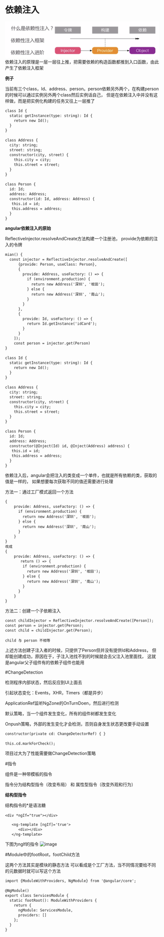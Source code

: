 # 依赖注入
![image](./src/assets/mdImg/product.png)
依赖注入的原理是一层一层往上推，把需要依赖的构造函数都推到入口函数，由此产生了依赖注入框架

**例子**

当前有三个class，Id、address、person。person依赖另外两个，在构建person的时候可以通过实例另外两个class然后实例话自己，
但是在依赖注入中并没有这样做，而是把实例化构建的任务又往上一层推了

```
class Id {
  static getInstance(type: string): Id {
    return new Id();
  }
}

class Address {
  city: string;
  street: string;
  constructor(city, street) {
    this.city = city;
    this.street = street;
  }
}

class Person {
  id: Id;
  address: Address;
  constructor(id: Id, address: Address) {
   this.id = id;
   this.address = address;
  }
}
```

**angular依赖注入的原始**

ReflectiveInjector.resolveAndCreate方法构建一个注册池，
provide为依赖的注入的令牌

```
mian() {
  const injector = ReflectiveInjector.resolveAndCreate([
      {provide: Person, useClass: Person},
      {
        provide: Address, useFactory: () => {
          if (environment.production) {
            return new Address('深圳', '坂田');
          } else {
            return new Address('深圳', '南山');
          }
        }
      },
      {
        provide: Id, useFactory: () => {
          return Id.getInstance('idCard');
        }
      }
    ]);
    const person = injector.get(Person)
}

class Id {
  static getInstance(type: string): Id {
    return new Id();
  }
}

class Address {
  city: string;
  street: string;
  constructor(city, street) {
    this.city = city;
    this.street = street;
  }
}

class Person {
  id: Id;
  address: Address;
  constructor(@Inject(Id) id, @Inject(Address) address) {
   this.id = id;
   this.address = address;
  }
}

```


依赖注入后，angular会把注入的类变成一个单件，也就是所有依赖的类，获取的值是一样的，
如果想要每次获取不同的值还需要进行处理


方法一：通过工厂模式返回一个方法

```
{
    provide: Address, useFactory: () => {
      if (environment.production) {
        return new Address('深圳', '坂田');
      } else {
        return new Address('深圳', '南山');
      }
    }
}
改成
{
    provide: Address, useFactory: () => {
       return () => {
        if (environment.production) {
          return new Address('深圳', '坂田');
        } else {
          return new Address('深圳', '南山');
        }
      }
    }
}
```

方法二：创建一个子依赖注入
```
const childInjector = ReflectiveInjector.resolveAndCreate([Person]);
const person = injector.get(Person);
const child = childInjector.get(Person);

child 与 person 不相等
```
上述方法创建子注入者的时候，只提供了Person但并没有提供Id和Address，
但却能创建成功，原因在于，子注入池找不到的时候就会去父注入池里面找，
这就是angular父子组件有的依赖子组件也能用



#ChangeDetection

检测程序内部状态，然后反应到UI上面去

引起状态变化：Events，XHR，Timers（都是异步）

ApplicationRef监听NgZone的OnTurnDoen，然后进行检测

默认策略，当一个组件发生变化，所有的组件树都发生变化

Onpush策略，外部的发生变化才会检测，否则自身发生状态更改要手动设置
  ```
  constructor(private cd: ChangeDetectorRef) { }
  
  this.cd.markForCheck();
```

项目过大为了性能需要做ChangeDetection策略



#指令

组件是一种带模板的指令

指令分为结构型指令（改变布局） 和 属性型指令（改变外观和行为）


**结构型指令**

结构指令的*是语法糖

```<div *ngIf="true"></div>```
```
   <ng-template [ngIf]='true'>
      <div></div>
   </ng-template>
```

下图为ngIf的指令
![image](./src/assets/mdImg/ngif.png)


#Module中的footRoot，footChild方法

这两个方法其实是模块的静态方法
可以看成是个工厂方法，当不同情况要给不同的元数据时就可以写这个方法

```
import {ModuleWithProviders, NgModule} from '@angular/core';

@NgModule()
export class ServicesModule {
  static footRoot(): ModuleWithProviders {
    return {
      ngModule: ServicesModule,
      providers: []
    };
  }
}

```


